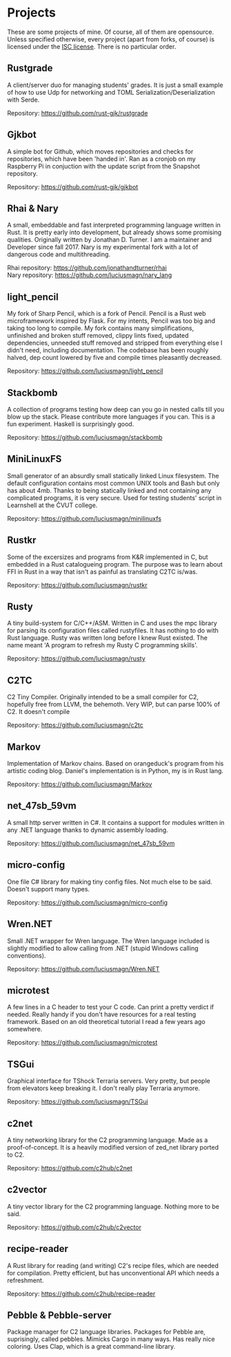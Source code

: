 # Projects
These are some projects of mine. Of course,
all of them are opensource. Unless specified otherwise,
every project (apart from forks, of course) is licensed
under the [ISC license](https://choosealicense.com/licenses/isc/).
There is no particular order.

## Rustgrade
A client/server duo for managing students' grades. It is just
a small example of how to use Udp for networking and TOML
Serialization/Deserialization with Serde.

Repository: <https://github.com/rust-gjk/rustgrade>

## Gjkbot
A simple bot for Github, which moves repositories
and checks for repositories, which have been
'handed in'. Ran as a cronjob on my Raspberry Pi in
conjuction with the update script from the Snapshot
repository.

Repository: <https://github.com/rust-gjk/gjkbot>

## Rhai & Nary
A small, embeddable and fast interpreted programming language
written in Rust. It is pretty early into development,
but already shows some promising qualities. Originally
written by Jonathan D. Turner. I am a maintainer and Developer
since fall 2017.
Nary is my experimental fork with a lot of dangerous
code and multithreading.

Rhai repository: <https://github.com/jonathandturner/rhai>  
Nary repository: <https://github.com/luciusmagn/nary_lang>

## light_pencil
My fork of Sharp Pencil, which is a fork of Pencil. Pencil
is a Rust web microframework inspired by Flask. For my
intents, Pencil was too big and taking too long to compile.
My fork contains many simplifications, unfinished and broken
stuff removed, clippy lints fixed, updated dependencies,
unneeded stuff removed and stripped from everything else
I didn't need, including documentation. The codebase has
been roughly halved, dep count lowered by five and compile
times pleasantly decreased.

Repository: <https://github.com/luciusmagn/light_pencil>

## Stackbomb
A collection of programs testing how deep can you go in
nested calls till you blow up the stack. Please contribute
more languages if you can. This is a fun experiment.
Haskell is surprisingly good.

Repository: <https://github.com/luciusmagn/stackbomb>

## MiniLinuxFS
Small generator of an absurdly small statically linked
Linux filesystem. The default configuration contains
most common UNIX tools and Bash but only has about 4mb.
Thanks to being statically linked and not containing
any complicated programs, it is very secure.
Used for testing students' script in Learnshell at
the ČVUT college.

Repository: <https://github.com/luciusmagn/minilinuxfs>

## Rustkr
Some of the excersizes and programs from K&R implemented
in C, but embedded in a Rust catalogueing program. The
purpose was to learn about FFI in Rust in a way that
isn't as painful as translating C2TC is/was.

Repository: <https://github.com/luciusmagn/rustkr>

## Rusty
A tiny build-system for C/C++/ASM. Written in C and
uses the mpc library for parsing its configuration
files called rustyfiles. It has nothing to do with Rust
language. Rusty was written long before I knew Rust
existed. The name meant 'A program to refresh my Rusty
C programming skills'.

Repository: <https://github.com/luciusmagn/rusty>

## C2TC
C2 Tiny Compiler. Originally intended to be a small
compiler for C2, hopefully free from LLVM, the behemoth.
Very WIP, but can parse 100% of C2. It doesn't compile

Repository: <https://github.com/luciusmagn/c2tc>

## Markov
Implementation of Markov chains. Based on orangeduck's
program from his artistic coding blog. Daniel's
implementation is in Python, my is in Rust lang.

Repository: <https://github.com/luciusmagn/Markov>

## net_47sb_59vm
A small http server written in C#. It contains a
support for modules written in any .NET language
thanks to dynamic assembly loading.

Repository: <https://github.com/luciusmagn/net_47sb_59vm>

## micro-config
One file C# library for making tiny config files. Not
much else to be said. Doesn't support many types.

Repository: <https://github.com/luciusmagn/micro-config>

## Wren.NET
Small .NET wrapper for Wren language. The Wren language
included is slightly modified to allow calling from .NET
(stupid Windows calling conventions).

Repository: <https://github.com/luciusmagn/Wren.NET>

## microtest
A few lines in a C header to test your C code. Can print a
pretty verdict if needed. Really handy if you don't have
resources for a real testing framework. Based on an old
theoretical tutorial I read a few years ago somewhere.

Repository: <https://github.com/luciusmagn/microtest>

## TSGui
Graphical interface for TShock Terraria servers. Very pretty,
but people from elevators keep breaking it. I don't really
play Terraria anymore.

Repository: <https://github.com/luciusmagn/TSGui>

## c2net
A tiny networking library for the C2 programming language.
Made as a proof-of-concept. It is a heavily modified
version of zed_net library ported to C2.

Repository: <https://github.com/c2hub/c2net>

## c2vector
A tiny vector library for the C2 programming language. Nothing
more to be said.

Repository: <https://github.com/c2hub/c2vector>

## recipe-reader
A Rust library for reading (and writing) C2's recipe files, which
are needed for compilation. Pretty efficient, but has unconventional
API which needs a refreshment.

Repository: <https://github.com/c2hub/recipe-reader>

## Pebble & Pebble-server
Package manager for C2 language libraries. Packages for Pebble are,
suprisingly, called pebbles. Mimicks Cargo in many ways. Has
really nice coloring. Uses Clap, which is a great command-line library. 
